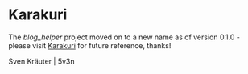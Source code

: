 # Karakuri

The _blog_helper_ project moved on to a new name as of version 0.1.0 - please visit [Karakuri](http://github.com/5v3n/Karakuri) for future reference, thanks!

Sven Kr&auml;uter | 5v3n